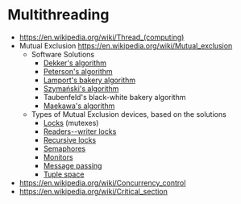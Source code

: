 # Multithreading

- <https://en.wikipedia.org/wiki/Thread_(computing)>
- Mutual Exclusion <https://en.wikipedia.org/wiki/Mutual_exclusion>
    - Software Solutions
        - [Dekker's algorithm](https://en.wikipedia.org/wiki/Dekker%27s_algorithm "Dekker's algorithm")
        - [Peterson's algorithm](https://en.wikipedia.org/wiki/Peterson%27s_algorithm "Peterson's algorithm")
        - [Lamport's bakery algorithm](https://en.wikipedia.org/wiki/Lamport%27s_bakery_algorithm "Lamport's bakery algorithm")
        - [Szymański's algorithm](https://en.wikipedia.org/wiki/Szyma%C5%84ski%27s_algorithm "Szymański's algorithm")
        - Taubenfeld's black-white bakery algorithm
        - [Maekawa's algorithm](https://en.wikipedia.org/wiki/Maekawa%27s_algorithm "Maekawa's algorithm")
    - Types of Mutual Exclusion devices, based on the solutions
        - [Locks](https://en.wikipedia.org/wiki/Lock_(computer_science) "Lock (computer science)") (mutexes)
        - [Readers--writer locks](https://en.wikipedia.org/wiki/Readers%E2%80%93writer_lock "Readers--writer lock")
        - [Recursive locks](https://en.wikipedia.org/wiki/Reentrant_mutex "Reentrant mutex")
        - [Semaphores](https://en.wikipedia.org/wiki/Semaphore_(programming) "Semaphore (programming)")
        - [Monitors](https://en.wikipedia.org/wiki/Monitor_(synchronization) "Monitor (synchronization)")
        - [Message passing](https://en.wikipedia.org/wiki/Message_passing "Message passing")
        - [Tuple space](https://en.wikipedia.org/wiki/Tuple_space "Tuple space")
- <https://en.wikipedia.org/wiki/Concurrency_control>
- <https://en.wikipedia.org/wiki/Critical_section>
